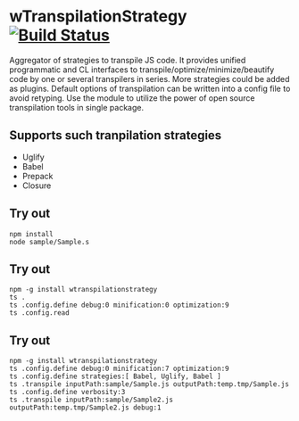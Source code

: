 
# wTranspilationStrategy [![Build Status](https://travis-ci.org/Wandalen/wTranspilationStrategy.svg?branch=master)](https://travis-ci.org/Wandalen/wTranspilationStrategy)

Aggregator of strategies to transpile JS code. It provides unified programmatic and CL interfaces to transpile/optimize/minimize/beautify code by one or several transpilers in series. More strategies could be added as plugins. Default options of transpilation can be written into a config file to avoid retyping. Use the module to utilize the power of open source transpilation tools in single package.

## Supports such tranpilation strategies

- Uglify
- Babel
- Prepack
- Closure

## Try out
```
npm install
node sample/Sample.s
```

## Try out
```
npm -g install wtranspilationstrategy
ts .
ts .config.define debug:0 minification:0 optimization:9
ts .config.read
```

## Try out
```
npm -g install wtranspilationstrategy
ts .config.define debug:0 minification:7 optimization:9
ts .config.define strategies:[ Babel, Uglify, Babel ]
ts .transpile inputPath:sample/Sample.js outputPath:temp.tmp/Sample.js
ts .config.define verbosity:3
ts .transpile inputPath:sample/Sample2.js outputPath:temp.tmp/Sample2.js debug:1
```









